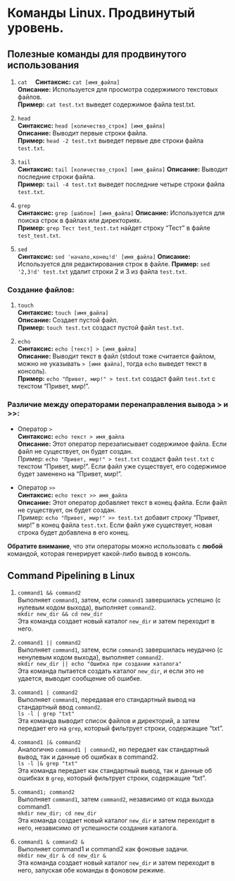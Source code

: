 # Команды Linux. Продвинутый уровень.

## Полезные команды для продвинутого использования

1. `cat  `
**Синтаксис:** `cat [имя_файла]`  
**Описание:** Используется для просмотра содержимого текстовых файлов.  
**Пример:** `cat test.txt` выведет содержимое файла test.txt.

2. `head`  
**Синтаксис:** `head [количество_строк] [имя_файла]`  
**Описание:** Выводит первые строки файла.  
**Пример:** `head -2 test.txt` выведет первые две строки файла `test.txt`.

3. `tail`  
**Синтаксис:** `tail [количество_строк] [имя_файла]`
**Описание:** Выводит последние строки файла.  
**Пример:** `tail -4 test.txt` выведет последние четыре 
строки файла `test.txt`.

4. `grep`  
**Синтаксис:** `grep [шаблон] [имя_файла]`
**Описание:** Используется для поиска строк в файлах или директориях.  
**Пример:** `grep Тест test_test.txt` найдет строку “Тест” в файле `test_test.txt`.

5. `sed`  
**Синтаксис:** `sed 'начало,конец!d' [имя_файла]`
**Описание:** Используется для редактирования строк в файле.
**Пример:** `sed '2,3!d' test.txt` удалит строки 2 и 3 из файла `test.txt`.

### Создание файлов:

1. `touch`  
**Синтаксис:** `touch [имя_файла]`  
**Описание:** Создает пустой файл.  
**Пример:** `touch test.txt` создаст пустой файл `test.txt`.

2. `echo`  
**Синтаксис:** `echo [текст] > [имя_файла]`  
**Описание:** Выводит текст в файл (stdout тоже считается файлом, можно не указывать `> [имя файла]`, тогда `echo` выведет текст в консоль).  
**Пример:** `echo "Привет, мир!" > test.txt` создаст файл `test.txt` с текстом “Привет, мир!”.

### Различие между операторами перенаправления вывода > и >>:
- Оператор `>`  
**Синтаксис:** `echo текст > имя_файла`  
**Описание:** Этот оператор перезаписывает содержимое файла. Если файл не существует, он будет создан.  
Пример: `echo "Привет, мир!" > test.txt` создаст файл `test.txt` с текстом “Привет, мир!”. Если файл уже существует, его содержимое будет заменено на “Привет, мир!”.

- Оператор `>>`  
**Синтаксис:** `echo текст >> имя_файла`  
**Описание:** Этот оператор добавляет текст в конец файла. Если файл не существует, он будет создан.  
Пример: `echo "Привет, мир!" >> test.txt` добавит строку “Привет, мир!” в конец файла `test.txt`. Если файл уже существует, новая строка будет добавлена в его конец.

**Обратите внимание**, что эти операторы можно использовать с **любой** командой, которая генерирует какой-либо вывод в консоль.

## Command Pipelining в Linux

1. `command1 && command2`  
Выполняет `command1`, затем, если `command1` завершилась успешно (с нулевым кодом выхода), выполняет `command2`.  
`mkdir new_dir && cd new_dir`  
Эта команда создает новый каталог `new_dir` и затем переходит в него.

2. `command1 || command2`  
Выполняет `command1`, затем, если `command1` завершилась неудачно (с ненулевым кодом выхода), выполняет `command2`.  
`mkdir new_dir || echo "Ошибка при создании каталога"`  
Эта команда пытается создать каталог `new_dir`, и если это не удается, выводит сообщение об ошибке.

3. `command1 | command2`  
Выполняет `command1`, передавая его стандартный вывод на стандартный ввод `command2`.  
`ls -l | grep "txt"`  
Эта команда выводит список файлов и директорий, а затем передает его на `grep`, который фильтрует строки, содержащие “txt”.  

4. `command1 |& command2`  
Аналогично `command1 | command2`, но передает как стандартный вывод, так и данные об ошибках в command2.  
`ls -l |& grep "txt"`  
Эта команда передает как стандартный вывод, так и данные об ошибках в `grep`, который фильтрует строки, содержащие “txt”.

5. `command1; command2`  
Выполняет `command1`, затем `command2`, независимо от кода выхода command1.  
`mkdir new_dir; cd new_dir`  
Эта команда создает новый каталог `new_dir` и затем переходит в него, независимо от успешности создания каталога.

6. `command1 & command2 &`  
Выполняет command1 и command2 как фоновые задачи.  
`mkdir new_dir & cd new_dir &`  
Эта команда создает новый каталог `new_dir` и затем переходит в него, запуская обе команды в фоновом режиме.
